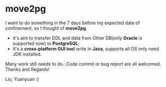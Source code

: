 # move2pg   
I want to do something in the 7 days before my expected date of confinement, so I thought of **move2pg**.

* It's aim to transfer DDL and data from Other DB(only **Oracle** is supported now) to **PostgreSQL**; 
* It's a **cross-platform GUI tool** write in **Java**, supports all OS only need JDK installed.

Many work still needs to do...Code commit or bug report are all welcomed. Thanks and Regards!

Liu, Yuanyuan :)
